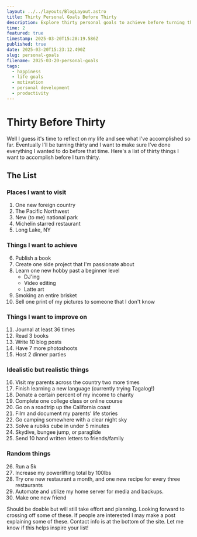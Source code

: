 ```yaml
---
layout: ../../layouts/BlogLayout.astro
title: Thirty Personal Goals Before Thirty
description: Explore thirty personal goals to achieve before turning thirty, from travel adventures to self-improvement milestones.
time: 2
featured: true
timestamp: 2025-03-20T15:28:19.586Z
published: true
date: 2025-03-20T15:23:12.490Z
slug: personal-goals
filename: 2025-03-20-personal-goals
tags:
  - happiness
  - life goals
  - motivation
  - personal development
  - productivity
---
```


# Thirty Before Thirty

Well I guess it's time to reflect on my life and see what I've accomplished so far. Eventually I'll be turning thirty and I want to make sure I've done everything I wanted to do before that time. Here's a list of thirty things I want to accomplish before I turn thirty.

## The List

### Places I want to visit

1. One new foreign country
2. The Pacific Northwest
3. New (to me) national park
4. Michelin starred restaurant
5. Long Lake, NY

### Things I want to achieve

6. Publish a book
7. Create one side project that I'm passionate about
8. Learn one new hobby past a beginner level
   - DJ'ing
   - Video editing
   - Latte art
9. Smoking an entire brisket
10. Sell one print of my pictures to someone that I don't know

### Things I want to improve on

11. Journal at least 36 times
12. Read 3 books
13. Write 10 blog posts
14. Have 7 more photoshoots
15. Host 2 dinner parties

### Idealistic but realistic things

16. Visit my parents across the country two more times
17. Finish learning a new language (currently trying Tagalog!)
18. Donate a certain percent of my income to charity
19. Complete one college class or online course
20. Go on a roadtrip up the California coast
21. Film and document my parents’ life stories
22. Go camping somewhere with a clear night sky
23. Solve a rubiks cube in under 5 minutes
24. Skydive, bungee jump, or paraglide
25. Send 10 hand written letters to friends/family

### Random things

26. Run a 5k
27. Increase my powerlifting total by 100lbs
28. Try one new restaurant a month, and one new recipe for every three restaurants
29. Automate and utilize my home server for media and backups.
30. Make one new friend

Should be doable but will still take effort and planning. Looking forward to crossing off some of these. If people are interested I may make a post explaining some of these. Contact info is at the bottom of the site. Let me know if this helps inspire your list!
